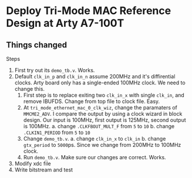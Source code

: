 # Deploy Tri-Mode MAC Reference Design at Arty A7-100T

Things changed
-

Steps
1. First try out its `demo_tb.v`. Works.
2. Default `clk_in_p` and `clk_in_n` assume 200MHz and it's diffirential clocks. Arty board only has a single-ended 100MHz clock. We need to change this.
	1. First step is to replace exiting two `clk_in_x` with single `clk_in`, and remove IBUFDS. Change from top file to clock file. Easy.
	2. At `tri_mode_ethernet_mac_0_clk_wiz`, change the paramaters of `MMCME2_ADV`. I compare the output by using a clock wizard in block design. Our input is 100MHz, first output is 125MHz, second output is 100MHz.
		a. change `.CLKFBOUT_MULT_F` from `5` to `10`
		b. change `.CLKIN1_PERIOD` from `5` to `10`
	3. Change `demo_tb.v`.
		a. change `clk_in_x` to `clk_in`
		b. change `gtx_period` to `5000`ps. Since we change from 200MHz to 100MHz clock.
	4. Run `demo_tb.v`. Make sure our changes are correct. Works.
3. Modify xdc file
4. Write bitstream and test